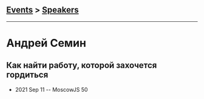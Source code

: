 ## [Events](../README.md) > [Speakers](../speakers.md)
---

# Андрей Семин

## Как найти работу, которой захочется гордиться
- 2021 Sep 11 -- MoscowJS 50    
